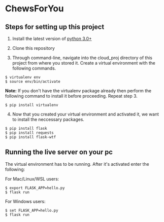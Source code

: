 # ChewsForYou

## Steps for setting up this project

1. Install the latest version of [python 3.0+](https://www.python.org/downloads/)

2. Clone this repository



3. Through command-line, navigate into the cloud_proj directory of this project from where you stored it. Create a virtual environment with the following commands.

```
$ virtualenv env
$ source env/bin/activate
```
**Note:** If you don't have the virtualenv package already then perform the following command to install it before proceeding. Repeat step 3.
```
$ pip install virtualenv
```


4. Now that you created your virtual environment and activated it, we want to install the neccessary packages.

```
$ pip install flask
$ pip install requests
$ pip install flask-wtf
```

## Running the live server on your pc

The virtual environment has to be running. After it's activated enter the following:

For Mac/Linux/WSL users:
```
$ export FLASK_APP=hello.py
$ flask run
```

For Windows users:
```
$ set FLASK_APP=hello.py
$ flask run
```
